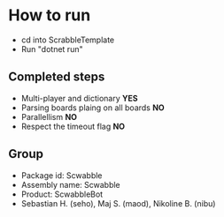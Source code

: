 # How to run
- cd into ScrabbleTemplate 
- Run "dotnet run"

## Completed steps
- Multi-player and dictionary **YES**
- Parsing boards plaing on all boards **NO**
- Parallellism **NO**
- Respect the timeout flag **NO**

## Group
- Package id: Scwabble
- Assembly name: Scwabble
- Product: ScwabbleBot
- Sebastian H. (seho), Maj S. (maod), Nikoline B. (nibu)